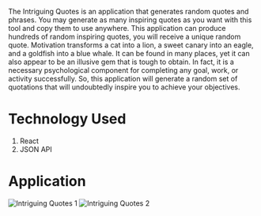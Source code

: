 The Intriguing Quotes is an application that generates random quotes and phrases. You may generate as many inspiring quotes as you want with this tool and copy them to use anywhere. This application can produce hundreds of random inspiring quotes, you will receive a unique random quote. Motivation transforms a cat into a lion, a sweet canary into an eagle, and a goldfish into a blue whale. It can be found in many places, yet it can also appear to be an illusive gem that is tough to obtain. In fact, it is a necessary psychological component for completing any goal, work, or activity successfully. So, this application will generate a random set of quotations that will undoubtedly inspire you to achieve your objectives.

# Technology Used
1. React
2. JSON API

# Application
![Intriguing Quotes 1](https://user-images.githubusercontent.com/71033672/156870572-01d02484-d66a-4e1e-9d53-e89300a300c4.JPG)
![Intriguing Quotes 2](https://user-images.githubusercontent.com/71033672/156870579-2ec6dfa7-fadf-476f-b21e-782c0ee950ec.JPG)
